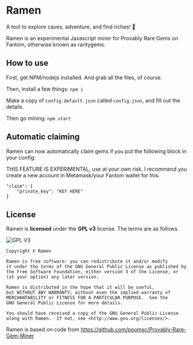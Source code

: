 # Ramen
A tool to explore caves, adventure, and find riches! 💎

Ramen is an experimental Javascript miner for Provably Rare Gems on Fantom, otherwise known as raritygems.

## How to use
First, get NPM/nodejs installed. And grab all the files, of course.

Then, install a few things:
`npm i`

Make a copy of `config.default.json` called `config.json`, and fill out the details.

Then go mining:
`npm start`

## Automatic claiming
Ramen can now automatically claim gems if you put the following block in your config:

THIS FEATURE IS EXPERIMENTAL, use at your own risk. I recommend you create a new account in Metamask/your Fantom wallet for this.

```
"claim": {
    "private_key": "KEY HERE"
}
```

## License

Ramen is **licensed** under the **GPL v3** license. The terms are as follows.

![GPL V3](https://www.gnu.org/graphics/gplv3-127x51.png)
    
    Copyright © Ramen

    Ramen is free software: you can redistribute it and/or modify
    it under the terms of the GNU General Public License as published by
    the Free Software Foundation, either version 3 of the License, or
    (at your option) any later version.

    Ramen is distributed in the hope that it will be useful,
    but WITHOUT ANY WARRANTY; without even the implied warranty of
    MERCHANTABILITY or FITNESS FOR A PARTICULAR PURPOSE.  See the
    GNU General Public License for more details.

    You should have received a copy of the GNU General Public License
    along with Ramen.  If not, see <http://www.gnu.org/licenses/>.
    
Ramen is based on code from https://github.com/poomsc/Provably-Rare-Gem-Miner
